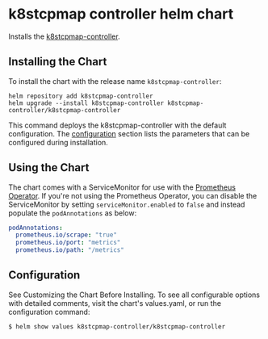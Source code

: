 # k8stcpmap controller helm chart

Installs the [k8stcpmap-controller](https://github.com/DoodleScheduling/k8stcpmap-controller).

## Installing the Chart

To install the chart with the release name `k8stcpmap-controller`:

```console
helm repository add k8stcpmap-controller
helm upgrade --install k8stcpmap-controller k8stcpmap-controller/k8stcpmap-controller
```

This command deploys the k8stcpmap-controller with the default configuration. The [configuration](#configuration) section lists the parameters that can be configured during installation.

## Using the Chart

The chart comes with a ServiceMonitor for use with the [Prometheus Operator](https://github.com/helm/charts/tree/master/stable/prometheus-operator).
If you're not using the Prometheus Operator, you can disable the ServiceMonitor by setting `serviceMonitor.enabled` to `false` and instead
populate the `podAnnotations` as below:

```yaml
podAnnotations:
  prometheus.io/scrape: "true"
  prometheus.io/port: "metrics"
  prometheus.io/path: "/metrics"
```

## Configuration

See Customizing the Chart Before Installing. To see all configurable options with detailed comments, visit the chart's values.yaml, or run the configuration command:

```sh
$ helm show values k8stcpmap-controller/k8stcpmap-controller
```
